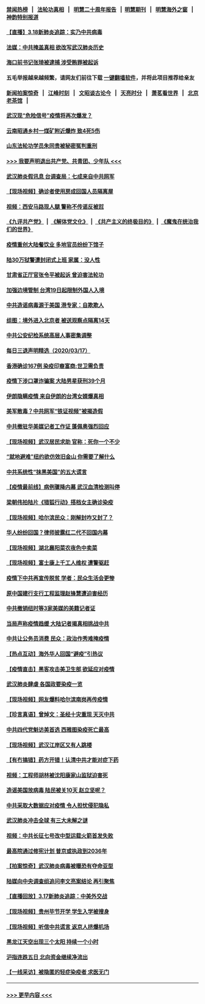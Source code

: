 #### [禁闻热榜](热点新闻.md?=0)  &nbsp;&nbsp;|&nbsp;&nbsp; [法轮功真相](https://github.com/gfw-breaker/truth/blob/master/README.md?=0) &nbsp;&nbsp;|&nbsp;&nbsp; [明慧二十周年报告](https://github.com/gfw-breaker/mh-reports/blob/master/README.md?=0) &nbsp;&nbsp;|&nbsp;&nbsp;[明慧期刊](https://github.com/gfw-breaker/mh-qikan) &nbsp;&nbsp;|&nbsp;&nbsp; [明慧海外之窗](https://github.com/gfw-breaker/mh-news/blob/master/README.md?=0) &nbsp;&nbsp;|&nbsp;&nbsp; [神韵特别报道](https://github.com/gfw-breaker/mh-news/blob/master/shenyun.md?=0)
#### [【直播】3.18新肺炎追踪：实乃中共病毒](../pages/nsc413/n11949692.md?t=03182202) 
#### [法媒：中共掩盖真相 欲改写武汉肺炎历史](../pages/nsc413/n11949667.md?t=03182202) 
#### [海口前书记张琦被逮捕 涉受贿罪被起诉](../pages/nsc413/n11949544.md?t=03182202) 
#### 五毛举报越来越频繁，请网友们前往下载 [一键翻墙软件](https://github.com/gfw-breaker/ssr-accounts)，并将此项目推荐给亲友
#### [新闻拍案惊奇](https://github.com/gfw-breaker/banned-news/blob/master/pages/link4.md) &nbsp;&nbsp;|&nbsp;&nbsp; [江峰时刻](https://github.com/gfw-breaker/banned-news/blob/master/pages/link4.md) &nbsp;&nbsp;|&nbsp;&nbsp; [文昭谈古论今](https://github.com/gfw-breaker/banned-news/blob/master/pages/link4.md) &nbsp;&nbsp;|&nbsp;&nbsp; [天亮时分](https://github.com/gfw-breaker/banned-news/blob/master/pages/link4.md) &nbsp;&nbsp;|&nbsp;&nbsp; [萧茗看世界](https://github.com/gfw-breaker/banned-news/blob/master/pages/link4.md) &nbsp;&nbsp;|&nbsp;&nbsp; [北京老茶馆](https://github.com/gfw-breaker/banned-news/blob/master/pages/link4.md) &nbsp;&nbsp;|&nbsp;&nbsp; 
#### [武汉现“危险信号”疫情将再次爆发？](../pages/nsc413/n11949573.md?t=03182202) 
#### [云南昭通乡村一煤矿附近爆炸 致4死5伤](../pages/nsc413/n11949551.md?t=03182202) 
#### [山东法轮功学员朱同贵被秘密冤判重刑](../pages/nsc413/n11947709.md?t=03182202) 
#### [>>> 我要声明退出共产党、共青团、少年队 <<<](https://github.com/begood0513/goodnews/blob/master/quit/letter.md) 
#### [武汉肺炎假讯息 台调查局：七成来自中共网军](../pages/nsc413/n11949398.md?t=03182202) 
#### [【现场视频】确诊者使用房成回国人员隔离屋](../pages/nsc413/n11949263.md?t=03182202) 
#### [视频：西安马路现人腿 警称不传谣反被怼](../pages/nsc413/n11948931.md?t=03182202) 
#### [《九评共产党》](https://github.com/begood0513/9ping.md/blob/master/README.md) &nbsp;|&nbsp; [《解体党文化》](../../../../jtdwh.md/blob/master/README.md)  &nbsp;|&nbsp; [《共产主义的终极目的》](../../../../gczydzjmd.md/blob/master/README.md) &nbsp;|&nbsp; [《魔鬼在统治我们的世界》](../../../../mgztzwmdsj.md/blob/master/README.md) 
#### [疫情重创大陆餐饮业 多地官员纷纷下馆子](../pages/nsc413/n11949124.md?t=03182202) 
#### [陆30万狱警遭封闭式上班 家属：没人性](../pages/nsc413/n11948475.md?t=03182202) 
#### [甘肃省正厅官张令平被起诉 曾迫害法轮功](../pages/nsc413/n11948826.md?t=03182202) 
#### [加强边境管制 台湾19日起限制外国人入境](../pages/nsc413/n11948788.md?t=03182202) 
#### [中共造谣病毒源于美国 港专家：自欺欺人](../pages/nsc413/n11948737.md?t=03182202) 
#### [组图：境外进入北京者 被送观察点隔离14天](../pages/nsc413/n11948682.md?t=03182202) 
#### [中共公安纪检系统高层人事密集调整](../pages/nsc413/n11948569.md?t=03182202) 
#### [每日三退声明精选（2020/03/17）](../pages/nsc413/n11948762.md?t=03182202) 
#### [香港确诊167例 染疫印裔富商:世卫需负责](../pages/nsc413/n11948528.md?t=03182202) 
#### [疫情下涉口罩诈骗案 大陆男星获刑39个月](../pages/nsc413/n11948248.md?t=03182202) 
#### [伊朗隐瞒疫情 来自伊朗的台湾女婿爆真相](../pages/nsc413/n11947993.md?t=03182202) 
#### [美军散毒？中共网军“铁证视频”被揭造假](../pages/nsc413/n11948137.md?t=03182202) 
#### [中共撤驻华美媒记者工作证 蓬佩奥强烈回应](../pages/nsc413/n11948259.md?t=03182202) 
#### [【现场视频】武汉居民求助 官称：死你一个不少](../pages/nsc413/n11948263.md?t=03182202) 
#### [“就地避难”纽约欲仿效旧金山  你需要了解什么](../pages/nsc413/n11948233.md?t=03182202) 
#### [中共系统性“抹黑美国”的五大谎言](../pages/nsc413/n11948112.md?t=03182202) 
#### [【疫情最前线】病例骤降内幕 武汉血清检测叫停](../pages/nsc413/n11947859.md?t=03182202) 
#### [梁朝伟拍陆片《猎狐行动》搭档女主确诊染疫](../pages/nsc413/n11947742.md?t=03182202) 
#### [【现场视频】哈尔滨民众：刚解封咋又封了？](../pages/nsc413/n11948127.md?t=03182202) 
#### [华人纷纷回国？律师披露红二代不回国内幕](../pages/nsc413/n11947698.md?t=03182202) 
#### [【现场视频】湖北襄阳菜农夜色中卖菜](../pages/nsc413/n11948158.md?t=03182202) 
#### [【现场视频】富士康上千工人维权 遭警驱赶](../pages/nsc413/n11948100.md?t=03182202) 
#### [疫情下中共再宣传脱贫 学者：民众生活会更惨](../pages/nsc413/n11948107.md?t=03182202) 
#### [原中国建行支行工程监理赵锋慧遭迫害经历](../pages/nsc413/n11944344.md?t=03182202) 
#### [中共撤销纽时等3家美媒的美籍记者证](../pages/nsc413/n11947924.md?t=03182202) 
#### [当局声称疫情趋缓 大陆记者揭真相挑战中共](../pages/nsc413/n11947619.md?t=03182202) 
#### [中共让公务员消费 民众：政治作秀难掩疫情](../pages/nsc413/n11947736.md?t=03182202) 
#### [【热点互动】海外华人回国“避疫”引热议](../pages/nsc413/n11947713.md?t=03182202) 
#### [【疫情直击】黑客攻击美卫生部 欲延应对疫情](../pages/nsc413/n11947801.md?t=03182202) 
#### [武汉肺炎肆虐 各国政要染疫一览](../pages/nsc413/n11947576.md?t=03182202) 
#### [【现场视频】网友爆料哈尔滨南岗再传疫情](../pages/nsc413/n11947753.md?t=03182202) 
#### [【珍言真语】曾焯文：圣经十灾重现 天灭中共](../pages/nsc413/n11947336.md?t=03182202) 
#### [中共四代党魁访美首选 西雅图染疫死亡最高](../pages/nsc413/n11947602.md?t=03182202) 
#### [【现场视频】武汉江岸区又有人跳楼](../pages/nsc413/n11947678.md?t=03182202) 
#### [【有冇搞错】药方开错！认清中共才能对症下药](../pages/nsc413/n11947665.md?t=03182202) 
#### [视频：工程师胡林被沈阳康家山监狱迫害死](../pages/nsc413/n11947304.md?t=03182202) 
#### [造谣美国放病毒 陆民被关10天 赵立坚呢？](../pages/nsc413/n11947376.md?t=03182202) 
#### [中共采取大数据应对疫情 令人担忧侵犯隐私](../pages/nsc413/n11947286.md?t=03182202) 
#### [武汉肺炎冲击全球 有三大未解之谜](../pages/nsc413/n11946311.md?t=03182202) 
#### [视频：中共长征七号改中型运载火箭首发失败](../pages/nsc413/n11947141.md?t=03182202) 
#### [最高院通过修宪计划 普京或执政到2036年](../pages/nsc413/n11947240.md?t=03182202) 
#### [【拍案惊奇】武汉肺炎病毒被曝恐有夺命亚型](../pages/nsc413/n11945922.md?t=03182202) 
#### [陆媒向中央调查组追问李文亮案结论 再引聚焦](../pages/nsc413/n11946972.md?t=03182202) 
#### [【直播回放】3.17新肺炎追踪：中美外交战](../pages/nsc413/n11947234.md?t=03182202) 
#### [【现场视频】贵州毕节开学 学生入学被搜身](../pages/nsc413/n11946908.md?t=03182202) 
#### [【现场视频】听信中共谎言 返京人挤爆机场](../pages/nsc413/n11946346.md?t=03182202) 
#### [黑龙江天空出现三个太阳 持续一个小时](../pages/nsc413/n11946668.md?t=03182202) 
#### [沪指连跌五日 北向资金继续净流出](../pages/nsc413/n11946599.md?t=03182202) 
#### [【一线采访】被隐匿的轻症染疫者 求医无门](../pages/nsc413/n11946690.md?t=03182202) 

----
#### [ >>> 更早内容 <<< ](../indexes/nsc413-earlier.md)

